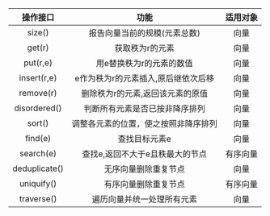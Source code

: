 | 操作接口      | 功能                                 | 适用对象 |
| :-:           | :-:                                  | :-:      |
| size()        | 报告向量当前的规模(元素总数)         | 向量     |
| get(r)        | 获取秩为r的元素                      | 向量     |
| put(r,e)      | 用e替换秩为r的元素的数值             | 向量     |
| insert(r,e)   | e作为秩为r的元素插入,原后继依次后移  | 向量     |
| remove(r)     | 删除秩为r的元素,返回该元素的原值     | 向量     |
| disordered()  | 判断所有元素是否已按非降序排列       | 向量     |
| sort()        | 调整各元素的位置，使之按照非降序排列 | 向量     |
| find(e)       | 查找目标元素e                        | 向量     |
| search(e)     | 查找e,返回不大于e且秩最大的节点      | 有序向量 |
| deduplicate() | 无序向量删除重复节点                 | 向量     |
| uniquify()    | 有序向量删除重复节点                 | 有序向量 |
| traverse()    | 遍历向量并统一处理所有元素           | 向量     |
